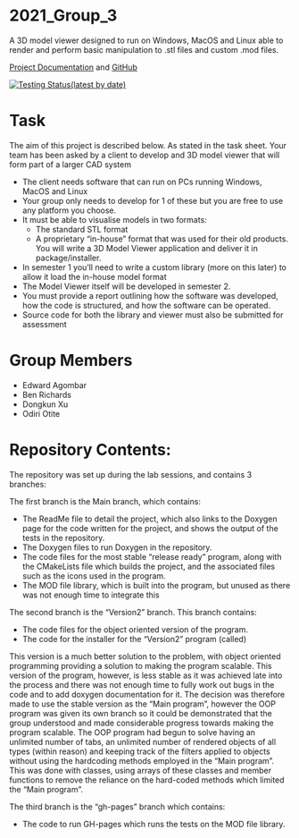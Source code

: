  # 2021_Group_3

A 3D model viewer designed to run on Windows, MacOS and Linux able to render and perform basic manipulation to .stl files and custom .mod files.

[Project Documentation](https://ejagombar.github.io/2021_Group_3/) and
[GitHub](https://github.com/ejagombar/2021_Group_3)

[![Testing Status(latest by date)](https://img.shields.io/github/workflow/status/ejagombar/2021_Group_3/cmake-test)](https://github.com/ejagombar/2021_Group_3/actions/workflows/makes-test.yml/badge.svg)
# Task
The aim of this project is described below. As stated in the task sheet.
Your team has been asked by a client to develop and 3D model viewer that will form part of a larger CAD system  
  * The client needs software that can run on PCs running Windows, MacOS and Linux  
  * Your group only needs to develop for 1 of these but you are free to use any platform you choose.   
  * It must be able to visualise models in two formats:  
    * The standard STL format  
    * A proprietary “in-house” format that was used for their old products.
You will write a 3D Model Viewer application and deliver it in package/installer.  
  * In semester 1 you’ll need to write a custom library (more on this later) to allow it load the in-house model format  
  * The Model Viewer itself will be developed in semester 2.  
  * You must provide a report outlining how the software was developed, how the code is structured, and how the software can be operated.
  * Source code for both the library and viewer must also be submitted for assessment


# Group Members

 * Edward Agombar
 * Ben Richards
 * Dongkun Xu
 * Odiri Otite

# Repository Contents:
The repository was set up during the lab sessions, and contains 3 branches:

The first branch is the Main branch, which contains:
  * The ReadMe file to detail the project, which also links to the Doxygen page for the code written for the project, and shows the output of the tests in the repository.
  * The Doxygen files to run Doxygen in the repository.
  * The code files for the most stable “release ready” program, along with the CMakeLists file which builds the project, and the associated files such as the icons used in the program.
  * The MOD file library, which is built into the program, but unused as there was not enough time to integrate this 

The second branch is the “Version2” branch. This branch contains:
  * The code files for the object oriented version of the program. 
  * The code for the installer for the “Version2” program (called)

This version is a much better solution to the problem, with object oriented programming providing a solution to making the program scalable. This version of the program, however, is less stable as it was achieved late into the process and there was not enough time to fully work out bugs in the code and to add doxygen documentation for it. The decision was therefore made to use the stable version as the “Main program”, however the OOP program was  given its own branch so it could be demonstrated that the group understood and made considerable progress towards making the program scalable. The OOP program had begun to solve having an unlimited number of tabs, an unlimited number of rendered objects of all types (within reason) and keeping track of the filters applied to objects without using the hardcoding methods employed in the “Main program”. This was done with classes, using arrays of these classes and member functions to remove the reliance on the hard-coded methods which limited the “Main program”.

The third branch is the “gh-pages” branch which contains:
  * The code to run GH-pages which runs the tests on the MOD file library.

